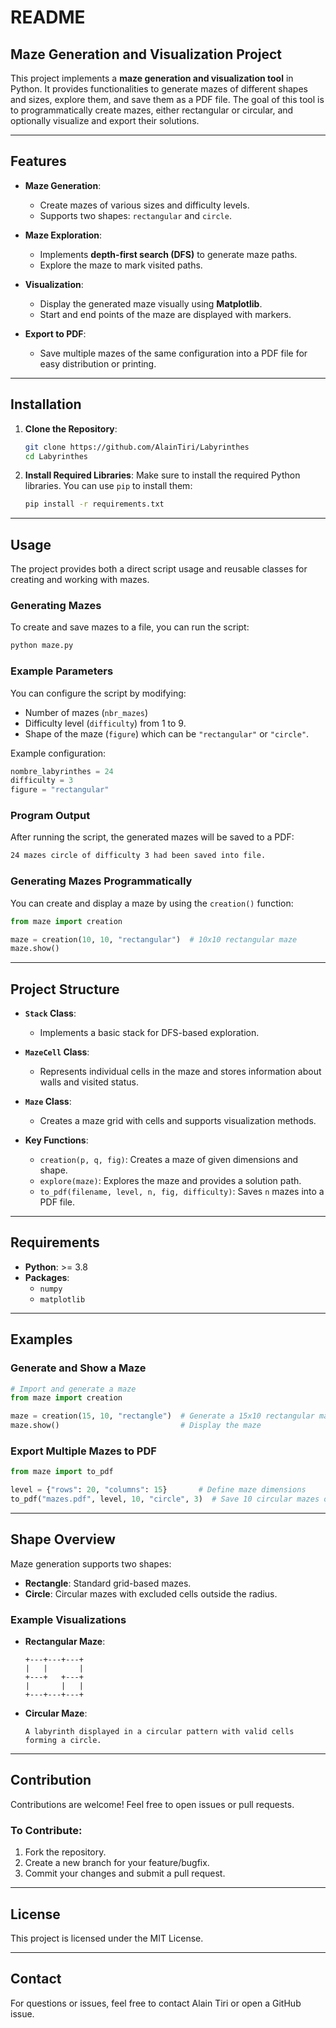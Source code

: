 
# README

## Maze Generation and Visualization Project

This project implements a **maze generation and visualization tool** in Python. It provides functionalities to generate mazes of different shapes and sizes, explore them, and save them as a PDF file. The goal of this tool is to programmatically create mazes, either rectangular or circular, and optionally visualize and export their solutions.

---

## Features

- **Maze Generation**:
  - Create mazes of various sizes and difficulty levels.
  - Supports two shapes: `rectangular` and `circle`.
  
- **Maze Exploration**:
  - Implements **depth-first search (DFS)** to generate maze paths.
  - Explore the maze to mark visited paths.

- **Visualization**:
  - Display the generated maze visually using **Matplotlib**.
  - Start and end points of the maze are displayed with markers.
  
- **Export to PDF**:
  - Save multiple mazes of the same configuration into a PDF file for easy distribution or printing.

---

## Installation

1. **Clone the Repository**:
   ```bash
   git clone https://github.com/AlainTiri/Labyrinthes
   cd Labyrinthes
   ```

2. **Install Required Libraries**:
   Make sure to install the required Python libraries. You can use `pip` to install them:
   ```bash
   pip install -r requirements.txt
   ```

---

## Usage

The project provides both a direct script usage and reusable classes for creating and working with mazes.

### Generating Mazes
To create and save mazes to a file, you can run the script:
```bash
python maze.py
```

### Example Parameters
You can configure the script by modifying:
- Number of mazes (`nbr_mazes`)
- Difficulty level (`difficulty`) from 1 to 9.
- Shape of the maze (`figure`) which can be `"rectangular"` or `"circle"`.

Example configuration:
```python
nombre_labyrinthes = 24
difficulty = 3
figure = "rectangular"
```

### Program Output
After running the script, the generated mazes will be saved to a PDF:
```bash
24 mazes circle of difficulty 3 had been saved into file.
```

### Generating Mazes Programmatically
You can create and display a maze by using the `creation()` function:

```python
from maze import creation

maze = creation(10, 10, "rectangular")  # 10x10 rectangular maze
maze.show()
```

---

## Project Structure

- **`Stack` Class**:
  - Implements a basic stack for DFS-based exploration.

- **`MazeCell` Class**:
  - Represents individual cells in the maze and stores information about walls and visited status.

- **`Maze` Class**:
  - Creates a maze grid with cells and supports visualization methods.

- **Key Functions**:
  - `creation(p, q, fig)`: Creates a maze of given dimensions and shape.
  - `explore(maze)`: Explores the maze and provides a solution path.
  - `to_pdf(filename, level, n, fig, difficulty)`: Saves `n` mazes into a PDF file.

---

## Requirements

- **Python**: >= 3.8
- **Packages**:
  - `numpy`
  - `matplotlib`

---

## Examples

### Generate and Show a Maze
```python
# Import and generate a maze
from maze import creation

maze = creation(15, 10, "rectangle")  # Generate a 15x10 rectangular maze
maze.show()                           # Display the maze
```

### Export Multiple Mazes to PDF
```python
from maze import to_pdf

level = {"rows": 20, "columns": 15}       # Define maze dimensions
to_pdf("mazes.pdf", level, 10, "circle", 3)  # Save 10 circular mazes of difficulty 3
```

---

## Shape Overview

Maze generation supports two shapes:
- **Rectangle**: Standard grid-based mazes.
- **Circle**: Circular mazes with excluded cells outside the radius.

### Example Visualizations

- **Rectangular Maze**:
  ```
  +---+---+---+
  |   |       |
  +---+   +---+
  |       |   |
  +---+---+---+
  ```

- **Circular Maze**:
  ```
  A labyrinth displayed in a circular pattern with valid cells forming a circle.
  ```

---

## Contribution

Contributions are welcome! Feel free to open issues or pull requests.

### To Contribute:

1. Fork the repository.
2. Create a new branch for your feature/bugfix.
3. Commit your changes and submit a pull request.

---

## License

This project is licensed under the MIT License.

---

## Contact

For questions or issues, feel free to contact Alain Tiri or open a GitHub issue.
